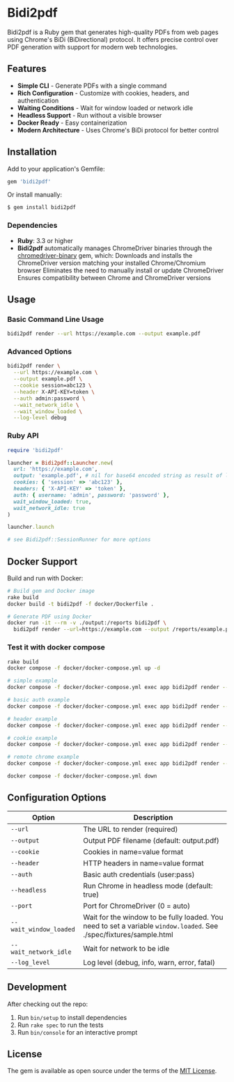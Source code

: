 # Bidi2pdf

Bidi2pdf is a Ruby gem that generates high-quality PDFs from web pages using Chrome's BiDi (BiDirectional) protocol. It
offers precise control over PDF generation with support for modern web technologies.

## Features

- **Simple CLI** - Generate PDFs with a single command
- **Rich Configuration** - Customize with cookies, headers, and authentication
- **Waiting Conditions** - Wait for window loaded or network idle
- **Headless Support** - Run without a visible browser
- **Docker Ready** - Easy containerization
- **Modern Architecture** - Uses Chrome's BiDi protocol for better control

## Installation

Add to your application's Gemfile:

```ruby
gem 'bidi2pdf'
```

Or install manually:

```bash
$ gem install bidi2pdf
```

### Dependencies

- **Ruby**: 3.3 or higher
- **Bidi2pdf** automatically manages ChromeDriver binaries through
  the [chromedriver-binary](https://github.com/dieter-medium/chromedriver-binary) gem, which:
  Downloads and installs the ChromeDriver version matching your installed Chrome/Chromium browser
  Eliminates the need to manually install or update ChromeDriver
  Ensures compatibility between Chrome and ChromeDriver versions

## Usage

### Basic Command Line Usage

```bash
bidi2pdf render --url https://example.com --output example.pdf
```

### Advanced Options

```bash
bidi2pdf render \
  --url https://example.com \
  --output example.pdf \
  --cookie session=abc123 \
  --header X-API-KEY=token \
  --auth admin:password \
  --wait_network_idle \
  --wait_window_loaded \
  --log-level debug
```

### Ruby API

```ruby
require 'bidi2pdf'

launcher = Bidi2pdf::Launcher.new(
  url: 'https://example.com',
  output: 'example.pdf', # nil for base64 encoded string as result of launcher.launch
  cookies: { 'session' => 'abc123' },
  headers: { 'X-API-KEY' => 'token' },
  auth: { username: 'admin', password: 'password' },
  wait_window_loaded: true,
  wait_network_idle: true
)

launcher.launch

# see Bidi2pdf::SessionRunner for more options
```

## Docker Support

Build and run with Docker:

```bash
# Build gem and Docker image
rake build
docker build -t bidi2pdf -f docker/Dockerfile .

# Generate PDF using Docker
docker run -it --rm -v ./output:/reports bidi2pdf \
  bidi2pdf render --url=https://example.com --output /reports/example.pdf
```

### Test it with docker compose

```bash
rake build
docker compose -f docker/docker-compose.yml up -d

# simple example
docker compose -f docker/docker-compose.yml exec app bidi2pdf render --url=http://nginx/sample.html --wait_window_loaded --wait_network_idle --output /reports/simple.pdf

# basic auth example
docker compose -f docker/docker-compose.yml exec app bidi2pdf render --url=http://nginx/basic/sample.html --auth admin:secret --wait_window_loaded --wait_network_idle --output /reports/basic.pdf

# header example
docker compose -f docker/docker-compose.yml exec app bidi2pdf render --url=http://nginx/header/sample.html --header "X-API-KEY=secret" --wait_window_loaded --wait_network_idle --output /reports/header.pdf

# cookie example
docker compose -f docker/docker-compose.yml exec app bidi2pdf render --url=http://nginx/cookie/sample.html --cookie "auth=secret" --wait_window_loaded --wait_network_idle --output /reports/cookie.pdf

# remote chrome example
docker compose -f docker/docker-compose.yml exec app bidi2pdf render --url=http://nginx/cookie/sample.html --remote_browser_url http://remote-chrome:3000/session --cookie "auth=secret" --wait_window_loaded --wait_network_idle --output /reports/remote.pdf

docker compose -f docker/docker-compose.yml down
```

## Configuration Options

| Option                 | Description                                                                                                         |
|------------------------|---------------------------------------------------------------------------------------------------------------------|
| `--url`                | The URL to render (required)                                                                                        |
| `--output`             | Output PDF filename (default: output.pdf)                                                                           |
| `--cookie`             | Cookies in name=value format                                                                                        |
| `--header`             | HTTP headers in name=value format                                                                                   |
| `--auth`               | Basic auth credentials (user:pass)                                                                                  |
| `--headless`           | Run Chrome in headless mode (default: true)                                                                         |
| `--port`               | Port for ChromeDriver (0 = auto)                                                                                    |
| `--wait_window_loaded` | Wait for the window to be fully loaded. You need to set a variable `window.loaded`. See ./spec/fixtures/sample.html |
| `--wait_network_idle`  | Wait for network to be idle                                                                                         |
| `--log_level`          | Log level (debug, info, warn, error, fatal)                                                                         |

## Development

After checking out the repo:

1. Run `bin/setup` to install dependencies
2. Run `rake spec` to run the tests
3. Run `bin/console` for an interactive prompt

## License

The gem is available as open source under the terms of the [MIT License](https://opensource.org/licenses/MIT).
